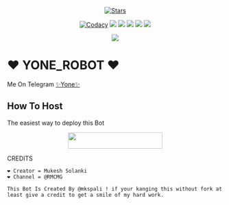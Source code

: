 <p align="center">
    <a href="https://github.com/RMCMG/YONE_ROBOT/stargazers"><img src="https://img.shields.io/github/stars/RMCMG/YONE_ROBOT?label=Stars&style=flat-square&logo=github&color=F10070" alt="Stars" /></a>
</p>
<p align="center">
    <a href="https://app.codacy.com/manual/RMCMG/YONE_ROBOT/dashboard"> <img src="https://img.shields.io/codacy/grade/4d58f2a402b54aed8a7d95f7add45a81?color=brightgreen&logo=codacy&logoColor=green&style=for-the-badge" alt="Codacy" /></a>
    <a href="https://github.com/RMCMG/YONE_ROBOT"> <img src="https://img.shields.io/github/repo-size/RMCMG/YONE_ROBOT?color=orange&logo=github&logoColor=green&style=for-the-badge" /></a>
    <a href="https://github.com/RMCMG/YONE_ROBOT/commits/mukesh"> <img src="https://img.shields.io/github/last-commit/RMCMG/YONE_ROBOT?color=blue&logo=github&logoColor=green&style=for-the-badge" /></a>
    <a href="https://github.com/RMCMG/YONE_ROBOT/issues"> <img src="https://img.shields.io/github/issues/RMCMG/YONE_ROBOT?color=blueviolet&logo=github&logoColor=green&style=for-the-badge" /></a>
    <a href="https://github.com/RMCMG/YONE_ROBOT/network/members"> <img src="https://img.shields.io/github/forks/RMCMG/YONE_ROBOT?color=red&logo=github&logoColor=green&style=for-the-badge" /></a>  
    <a href="https://pypi.org/project/Telethon/"> <img src="https://img.shields.io/pypi/v/telethon?color=yellow&label=telethon&logo=python&logoColor=green&style=for-the-badge" /></a>
</p>

<p align="center">
  <img src="https://telegra.ph/file/2832417c46e5e242ab548.jpg">
</p>

# ❤️ YONE_ROBOT ❤️
Me On Telegram [✨Yone✨](https://t.me/YoneRobot)

## How To Host
The easiest way to deploy this Bot
<p align="center"><a href="https://heroku.com/deploy?template=https://github.com/RMCMG/YONE_ROBOT"> <img src="https://img.shields.io/badge/Deploy%20To%20Heroku-black?style=for-the-badge&logo=heroku" width="220" height="38.45"/></a></p>
 
CREDITS
```
❤️ Creator = Mukesh Solanki
❤️ Channel = @RMCMG

This Bot Is Created By @mkspali ! if your kanging this without fork at least give a credit to get a smile of my hard work.




```
